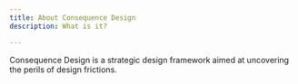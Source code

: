 ```yaml
---
title: About Consequence Design
description: What is it?

---
```

Consequence Design is a strategic design framework aimed at uncovering the perils of design frictions. 